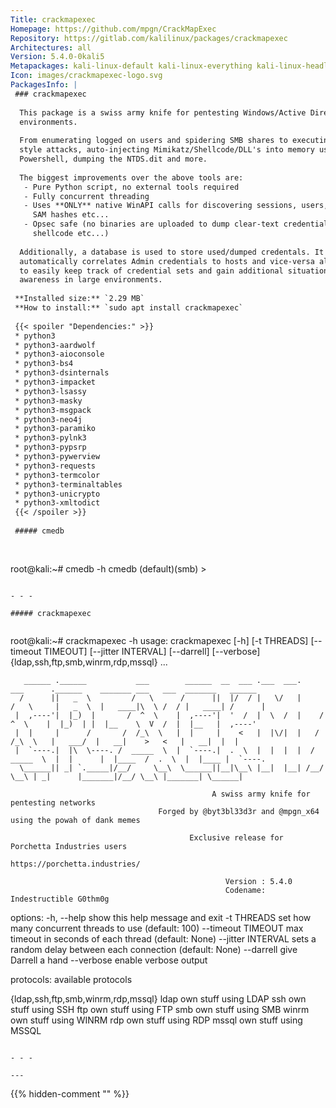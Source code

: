 ```yaml
---
Title: crackmapexec
Homepage: https://github.com/mpgn/CrackMapExec
Repository: https://gitlab.com/kalilinux/packages/crackmapexec
Architectures: all
Version: 5.4.0-0kali5
Metapackages: kali-linux-default kali-linux-everything kali-linux-headless kali-linux-large kali-tools-top10 
Icon: images/crackmapexec-logo.svg
PackagesInfo: |
 ### crackmapexec
 
  This package is a swiss army knife for pentesting Windows/Active Directory
  environments.
   
  From enumerating logged on users and spidering SMB shares to executing psexec
  style attacks, auto-injecting Mimikatz/Shellcode/DLL's into memory using
  Powershell, dumping the NTDS.dit and more.
   
  The biggest improvements over the above tools are:
   - Pure Python script, no external tools required
   - Fully concurrent threading
   - Uses **ONLY** native WinAPI calls for discovering sessions, users, dumping
     SAM hashes etc...
   - Opsec safe (no binaries are uploaded to dump clear-text credentials, inject
     shellcode etc...)
   
  Additionally, a database is used to store used/dumped credentals. It also
  automatically correlates Admin credentials to hosts and vice-versa allowing you
  to easily keep track of credential sets and gain additional situational
  awareness in large environments.
 
 **Installed size:** `2.29 MB`  
 **How to install:** `sudo apt install crackmapexec`  
 
 {{< spoiler "Dependencies:" >}}
 * python3
 * python3-aardwolf
 * python3-aioconsole
 * python3-bs4 
 * python3-dsinternals
 * python3-impacket
 * python3-lsassy
 * python3-masky
 * python3-msgpack
 * python3-neo4j
 * python3-paramiko
 * python3-pylnk3
 * python3-pypsrp
 * python3-pywerview
 * python3-requests
 * python3-termcolor
 * python3-terminaltables
 * python3-unicrypto
 * python3-xmltodict
 {{< /spoiler >}}
 
 ##### cmedb
 
 
 ```
 root@kali:~# cmedb -h
 cmedb (default)(smb) > 
 ```
 
 - - -
 
 ##### crackmapexec
 
 
 ```
 root@kali:~# crackmapexec -h
 usage: crackmapexec [-h] [-t THREADS] [--timeout TIMEOUT] [--jitter INTERVAL]
                     [--darrell] [--verbose]
                     {ldap,ssh,ftp,smb,winrm,rdp,mssql} ...
 
       ______ .______           ___        ______  __  ___ .___  ___.      ___      .______    _______ ___   ___  _______   ______
      /      ||   _  \         /   \      /      ||  |/  / |   \/   |     /   \     |   _  \  |   ____|\  \ /  / |   ____| /      |
     |  ,----'|  |_)  |       /  ^  \    |  ,----'|  '  /  |  \  /  |    /  ^  \    |  |_)  | |  |__    \  V  /  |  |__   |  ,----'
     |  |     |      /       /  /_\  \   |  |     |    <   |  |\/|  |   /  /_\  \   |   ___/  |   __|    >   <   |   __|  |  |
     |  `----.|  |\  \----. /  _____  \  |  `----.|  .  \  |  |  |  |  /  _____  \  |  |      |  |____  /  .  \  |  |____ |  `----.
      \______|| _| `._____|/__/     \__\  \______||__|\__\ |__|  |__| /__/     \__\ | _|      |_______|/__/ \__\ |_______| \______|
 
                                                 A swiss army knife for pentesting networks
                                     Forged by @byt3bl33d3r and @mpgn_x64 using the powah of dank memes
 
                                            Exclusive release for Porchetta Industries users
                                                        https://porchetta.industries/
 
                                                    Version : 5.4.0
                                                    Codename: Indestructible G0thm0g
 
 options:
   -h, --help            show this help message and exit
   -t THREADS            set how many concurrent threads to use (default: 100)
   --timeout TIMEOUT     max timeout in seconds of each thread (default: None)
   --jitter INTERVAL     sets a random delay between each connection (default: None)
   --darrell             give Darrell a hand
   --verbose             enable verbose output
 
 protocols:
   available protocols
 
   {ldap,ssh,ftp,smb,winrm,rdp,mssql}
     ldap                own stuff using LDAP
     ssh                 own stuff using SSH
     ftp                 own stuff using FTP
     smb                 own stuff using SMB
     winrm               own stuff using WINRM
     rdp                 own stuff using RDP
     mssql               own stuff using MSSQL
 ```
 
 - - -
 
---
```

{{% hidden-comment "<!--Do not edit anything above this line-->" %}}
